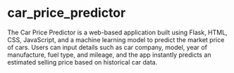 # car_price_predictor
The Car Price Predictor is a web-based application built using Flask, HTML, CSS, JavaScript, and a machine learning model to predict the market price of cars. Users can input details such as car company, model, year of manufacture, fuel type, and mileage, and the app instantly predicts an estimated selling price based on historical car data.
